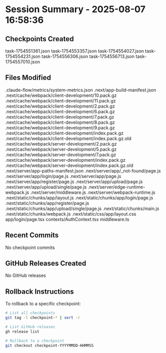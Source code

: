 # Session Summary - 2025-08-07 16:58:36

## Checkpoints Created
task-1754551361.json
task-1754553357.json
task-1754554027.json
task-1754554231.json
task-1754556306.json
task-1754556713.json
task-1754557010.json

## Files Modified
.claude-flow/metrics/system-metrics.json
.next/app-build-manifest.json
.next/cache/webpack/client-development/10.pack.gz
.next/cache/webpack/client-development/11.pack.gz
.next/cache/webpack/client-development/2.pack.gz
.next/cache/webpack/client-development/6.pack.gz
.next/cache/webpack/client-development/7.pack.gz
.next/cache/webpack/client-development/8.pack.gz
.next/cache/webpack/client-development/9.pack.gz
.next/cache/webpack/client-development/index.pack.gz
.next/cache/webpack/client-development/index.pack.gz.old
.next/cache/webpack/server-development/2.pack.gz
.next/cache/webpack/server-development/5.pack.gz
.next/cache/webpack/server-development/7.pack.gz
.next/cache/webpack/server-development/index.pack.gz
.next/cache/webpack/server-development/index.pack.gz.old
.next/server/app-paths-manifest.json
.next/server/app/_not-found/page.js
.next/server/app/login/page.js
.next/server/app/page.js
.next/server/app/register/page.js
.next/server/app/upload/page.js
.next/server/app/upload/single/page.js
.next/server/edge-runtime-webpack.js
.next/server/middleware.js
.next/server/webpack-runtime.js
.next/static/chunks/app/layout.js
.next/static/chunks/app/login/page.js
.next/static/chunks/app/register/page.js
.next/static/chunks/app/upload/single/page.js
.next/static/chunks/main.js
.next/static/chunks/webpack.js
.next/static/css/app/layout.css
app/login/page.tsx
contexts/AuthContext.tsx
middleware.ts

## Recent Commits
No checkpoint commits

## GitHub Releases Created
No GitHub releases

## Rollback Instructions
To rollback to a specific checkpoint:
```bash
# List all checkpoints
git tag -l checkpoint-* | sort -r

# List GitHub releases
gh release list

# Rollback to a checkpoint
git checkout checkpoint-YYYYMMDD-HHMMSS
```
